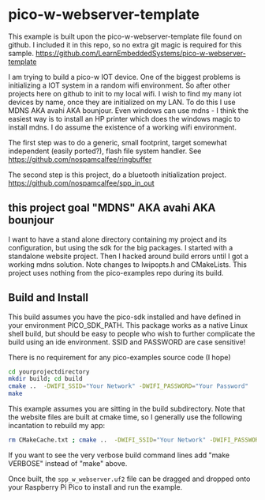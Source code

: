 # pico-w-webserver-template

This example is built upon the pico-w-webserver-template file found on github.
I included it in this repo, so no extra git magic is required for this
sample. https://github.com/LearnEmbeddedSystems/pico-w-webserver-template

I am trying to build a pico-w IOT device. One of the biggest problems is
initializing a IOT system in a random wifi environment. So after other
projects here on github to init to my local wifi. I wish to find my many iot
devices by name, once they are initialized on my LAN. To do this I use MDNS
AKA avahi AKA bounjour. Even windows can use mdns - I think the easiest way
is to install an HP printer which does the windows magic to install mdns.  I
do assume the existence of a working wifi environment.

The first step was to do a generic, small footprint, target somewhat
independent (easily ported?), flash file system handler. See
https://github.com/nospamcalfee/ringbuffer

The second step is this project, do a bluetooth initialization project.
https://github.com/nospamcalfee/spp_in_out

## this project goal "MDNS" AKA avahi AKA bounjour

I want to have a stand alone directory containing my project and its
configuration, but using the sdk for the big packages. I started with a
standalone website project. Then I hacked around build errors until I got a
working mdns solution. Note changes to lwipopts.h and CMakeLists. This
project uses nothing from the pico-examples repo during its build.


## Build and Install

This build assumes you have the pico-sdk installed and have defined in your
environment PICO_SDK_PATH. This package works as a native Linux shell build,
but should be easy to people who wish to further complicate the build using
an ide environment. SSID and PASSWORD are case sensitive!

There is no requirement for any pico-examples source code (I hope)

```bash
cd yourprojectdirectory
mkdir build; cd build
cmake ..  -DWIFI_SSID="Your Network" -DWIFI_PASSWORD="Your Password"
make
```

This example assumes you are sitting in the build subdirectory. Note that the
website files are built at cmake time, so I generally use the following
incantation to rebuild my app:

```bash
rm CMakeCache.txt ; cmake ..  -DWIFI_SSID="Your Network" -DWIFI_PASSWORD="Your Password" -DHOSTNAME="fred"; make clean; make -j 8
```

If you want to see the very verbose build command lines add "make VERBOSE"
instead of "make" above.

Once built, the `spp_w_webserver.uf2` file can be dragged and dropped onto your
Raspberry Pi Pico to install and run the example.
